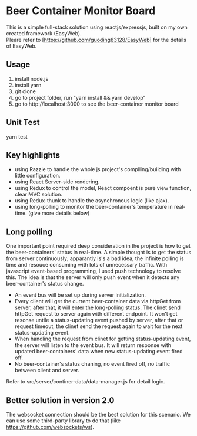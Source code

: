 Beer Container Monitor Board
============================

This is a simple full-stack solution using reactjs/expressjs, built on my own created framework (EasyWeb).  
Pleare refer to [https://github.com/guoding83128/EasyWeb] for the details of EasyWeb.  

## Usage
1. install node.js
2. install yarn
3. git clone 
4. go to project folder, run "yarn install && yarn develop"
5. go to http://localhost:3000 to see the beer-container monitor board 

## Unit Test
yarn test  

## Key highlights
* using Razzle to handle the whole js project's compiling/building with little configuration.
* using React Server-side rendering.
* using Redux to control the model, React compoent is pure view function, clear MVC solution.
* using Redux-thunk to handle the asynchronous logic (like ajax).
* using long-polling to monitor the beer-container's temperature in real-time. (give more details below)

## Long polling
One important point required deep consideration in the project is how to get the beer-containers' status in real-time. A simple thought is to get the status from server continuously; apparantly is's a bad idea, the infinite polling is time and resouce consuming with lots of unnecessary traffic.
With javascript event-based programming, I used push technology to resolve this. The idea is that the server will only push event when it detects any beer-container's status change.
* An event bus will be set up during server initialization.
* Every client will get the current beer-container data via httpGet from server, after that, it will enter the long-polling status. The clinet send httpGet request to server again with different endpoint. It won't get resonse untile a status-updating event pushed by server, after that or request timeout, the clinet send the request again to wait for the next status-updating event.
* When handling the request from clinet for getting status-updating event, the server will listen to the event bus. It will return response with updated beer-containers' data when new status-updating event fired off. 
* No beer-container's status chaning, no event fired off, no traffic between client and server.

Refer to src/server/continer-data/data-manager.js for detail logic.

## Better solution in version 2.0
The websocket connection should be the best solution for this scenario. We can use some third-party library to do that (like https://github.com/websockets/ws). 

